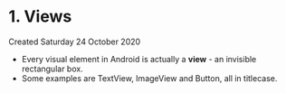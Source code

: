 # 1. Views
Created Saturday 24 October 2020


* Every visual element in Android is actually a **view** - an invisible rectangular box.
* Some examples are TextView, ImageView and Button, all in titlecase.


